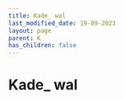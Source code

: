```yaml
---
title: Kade_ wal
last_modified_date: 19-09-2023
layout: page
parent: K
has_children: false
---
```


Kade_ wal
=========

